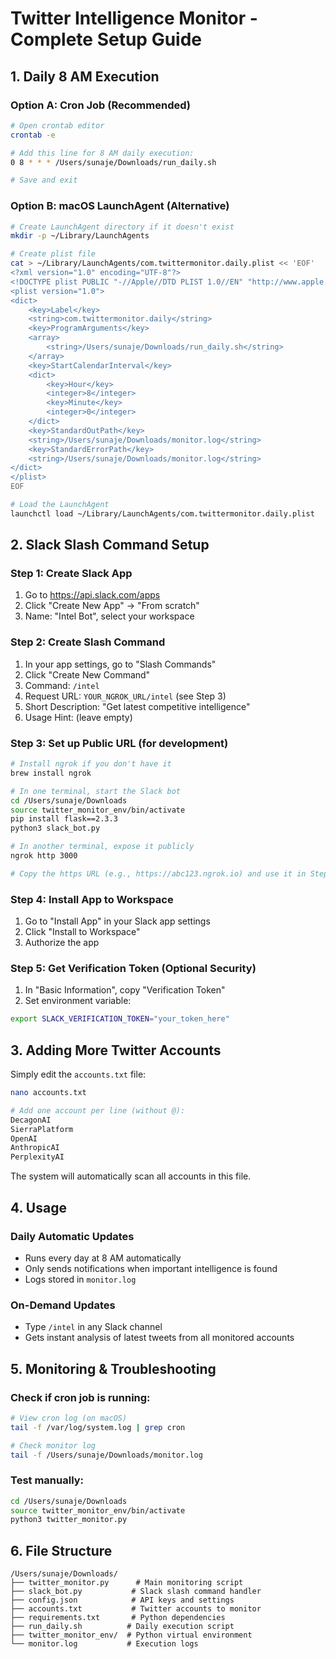 # Twitter Intelligence Monitor - Complete Setup Guide

## 1. Daily 8 AM Execution

### Option A: Cron Job (Recommended)
```bash
# Open crontab editor
crontab -e

# Add this line for 8 AM daily execution:
0 8 * * * /Users/sunaje/Downloads/run_daily.sh

# Save and exit
```

### Option B: macOS LaunchAgent (Alternative)
```bash
# Create LaunchAgent directory if it doesn't exist
mkdir -p ~/Library/LaunchAgents

# Create plist file
cat > ~/Library/LaunchAgents/com.twittermonitor.daily.plist << 'EOF'
<?xml version="1.0" encoding="UTF-8"?>
<!DOCTYPE plist PUBLIC "-//Apple//DTD PLIST 1.0//EN" "http://www.apple.com/DTDs/PropertyList-1.0.dtd">
<plist version="1.0">
<dict>
    <key>Label</key>
    <string>com.twittermonitor.daily</string>
    <key>ProgramArguments</key>
    <array>
        <string>/Users/sunaje/Downloads/run_daily.sh</string>
    </array>
    <key>StartCalendarInterval</key>
    <dict>
        <key>Hour</key>
        <integer>8</integer>
        <key>Minute</key>
        <integer>0</integer>
    </dict>
    <key>StandardOutPath</key>
    <string>/Users/sunaje/Downloads/monitor.log</string>
    <key>StandardErrorPath</key>
    <string>/Users/sunaje/Downloads/monitor.log</string>
</dict>
</plist>
EOF

# Load the LaunchAgent
launchctl load ~/Library/LaunchAgents/com.twittermonitor.daily.plist
```

## 2. Slack Slash Command Setup

### Step 1: Create Slack App
1. Go to https://api.slack.com/apps
2. Click "Create New App" → "From scratch"
3. Name: "Intel Bot", select your workspace

### Step 2: Create Slash Command
1. In your app settings, go to "Slash Commands"
2. Click "Create New Command"
3. Command: `/intel`
4. Request URL: `YOUR_NGROK_URL/intel` (see Step 3)
5. Short Description: "Get latest competitive intelligence"
6. Usage Hint: (leave empty)

### Step 3: Set up Public URL (for development)
```bash
# Install ngrok if you don't have it
brew install ngrok

# In one terminal, start the Slack bot
cd /Users/sunaje/Downloads
source twitter_monitor_env/bin/activate
pip install flask==2.3.3
python3 slack_bot.py

# In another terminal, expose it publicly
ngrok http 3000

# Copy the https URL (e.g., https://abc123.ngrok.io) and use it in Step 2
```

### Step 4: Install App to Workspace
1. Go to "Install App" in your Slack app settings
2. Click "Install to Workspace"
3. Authorize the app

### Step 5: Get Verification Token (Optional Security)
1. In "Basic Information", copy "Verification Token"
2. Set environment variable:
```bash
export SLACK_VERIFICATION_TOKEN="your_token_here"
```

## 3. Adding More Twitter Accounts

Simply edit the `accounts.txt` file:
```bash
nano accounts.txt

# Add one account per line (without @):
DecagonAI
SierraPlatform
OpenAI
AnthropicAI
PerplexityAI
```

The system will automatically scan all accounts in this file.

## 4. Usage

### Daily Automatic Updates
- Runs every day at 8 AM automatically
- Only sends notifications when important intelligence is found
- Logs stored in `monitor.log`

### On-Demand Updates
- Type `/intel` in any Slack channel
- Gets instant analysis of latest tweets from all monitored accounts

## 5. Monitoring & Troubleshooting

### Check if cron job is running:
```bash
# View cron log (on macOS)
tail -f /var/log/system.log | grep cron

# Check monitor log
tail -f /Users/sunaje/Downloads/monitor.log
```

### Test manually:
```bash
cd /Users/sunaje/Downloads
source twitter_monitor_env/bin/activate
python3 twitter_monitor.py
```

## 6. File Structure
```
/Users/sunaje/Downloads/
├── twitter_monitor.py      # Main monitoring script
├── slack_bot.py           # Slack slash command handler
├── config.json            # API keys and settings
├── accounts.txt           # Twitter accounts to monitor
├── requirements.txt       # Python dependencies
├── run_daily.sh          # Daily execution script
├── twitter_monitor_env/  # Python virtual environment
└── monitor.log           # Execution logs
```